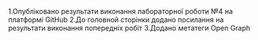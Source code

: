 1.Опубліковано результати виконання лабораторної роботи №4 на платформі GitHub
2.До головной сторінки додано посилання на результати виконання попередніх робіт
3.Додано метатеги Open Graph
